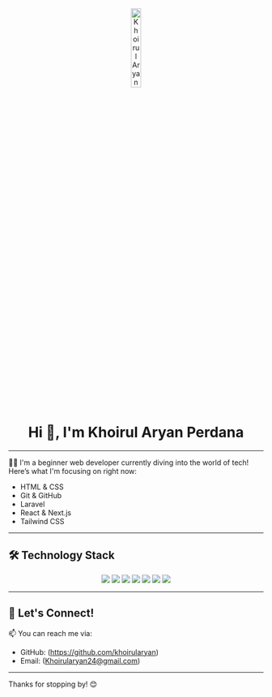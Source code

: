 <!-- <div style="position: relative; text-align: center; color: white;">
<img src="https://s8.ezgif.com/tmp/ezgif-8c4abab0e13e71.gif" alt="Background" style="width:100%;">
</div> 
-->

<div align="center" style="position: relative; width: 100%;">
  <img src="https://preview.redd.it/lojakg5fd6761.gif?width=150&auto=webp&s=3215221c1bb9b4ee1a162f42e92ac7e9d6048aa2" alt="Khoirul Aryan Avatar" width="20%" />
  <style="position: absolute; top: 30%; left: 50%; transform: translate(-50%, -50%); color: white;">
    <h1>Hi 👋, I'm Khoirul Aryan Perdana</h1>
</div>

---

🌊✨ I'm a beginner web developer currently diving into the world of tech!  
Here’s what I'm focusing on right now:
- HTML & CSS
- Git & GitHub
- Laravel
- React & Next.js
- Tailwind CSS

---

## 🛠️ Technology Stack
<p align="center">
  <img src="https://img.shields.io/badge/HTML5-E34F26?style=for-the-badge&logo=html5&logoColor=white" />
  <img src="https://img.shields.io/badge/CSS3-1572B6?style=for-the-badge&logo=css3&logoColor=white" />
  <img src="https://img.shields.io/badge/Git-F05032?style=for-the-badge&logo=git&logoColor=white" />
  <img src="https://img.shields.io/badge/Laravel-FF2D20?style=for-the-badge&logo=laravel&logoColor=white" />
  <img src="https://img.shields.io/badge/React-20232A?style=for-the-badge&logo=react&logoColor=61DAFB" />
  <img src="https://img.shields.io/badge/Next.js-000000?style=for-the-badge&logo=next.js&logoColor=white" />
  <img src="https://img.shields.io/badge/Tailwind_CSS-06B6D4?style=for-the-badge&logo=tailwind-css&logoColor=white" />
</p>

---

## 🌟 Let's Connect!
📫 You can reach me via:
- GitHub: (https://github.com/khoirularyan)
- Email: (Khoirularyan24@gmail.com)
---

Thanks for stopping by! 😊






